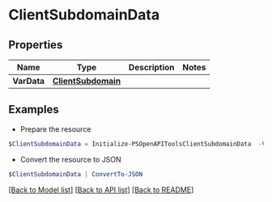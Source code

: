 # ClientSubdomainData
## Properties

Name | Type | Description | Notes
------------ | ------------- | ------------- | -------------
**VarData** | [**ClientSubdomain**](ClientSubdomain.md) |  | 

## Examples

- Prepare the resource
```powershell
$ClientSubdomainData = Initialize-PSOpenAPIToolsClientSubdomainData  -VarData null
```

- Convert the resource to JSON
```powershell
$ClientSubdomainData | ConvertTo-JSON
```

[[Back to Model list]](../README.md#documentation-for-models) [[Back to API list]](../README.md#documentation-for-api-endpoints) [[Back to README]](../README.md)

